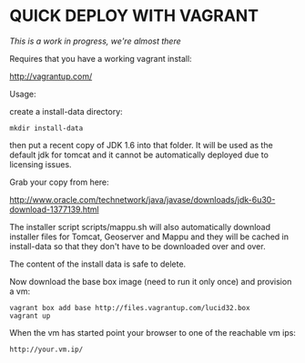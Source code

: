 QUICK DEPLOY WITH VAGRANT
=========================

*This is a work in progress, we're almost there*

Requires that you have a working vagrant install:

http://vagrantup.com/

Usage:

create a install-data directory:

    mkdir install-data

then put a recent copy of JDK 1.6 into that folder.
It will be used as the default jdk for tomcat and it cannot
be automatically deployed due to licensing issues.

Grab your copy from here:

http://www.oracle.com/technetwork/java/javase/downloads/jdk-6u30-download-1377139.html

The installer script scripts/mappu.sh will also automatically download
installer files for Tomcat, Geoserver and Mappu and they will be cached in
install-data so that they don't have to be downloaded over and over.

The content of the install data is safe to delete.

Now download the base box image (need to run it only once) and provision a vm:

    vagrant box add base http://files.vagrantup.com/lucid32.box
    vagrant up

When the vm has started point your browser to one of the reachable vm ips:

    http://your.vm.ip/


